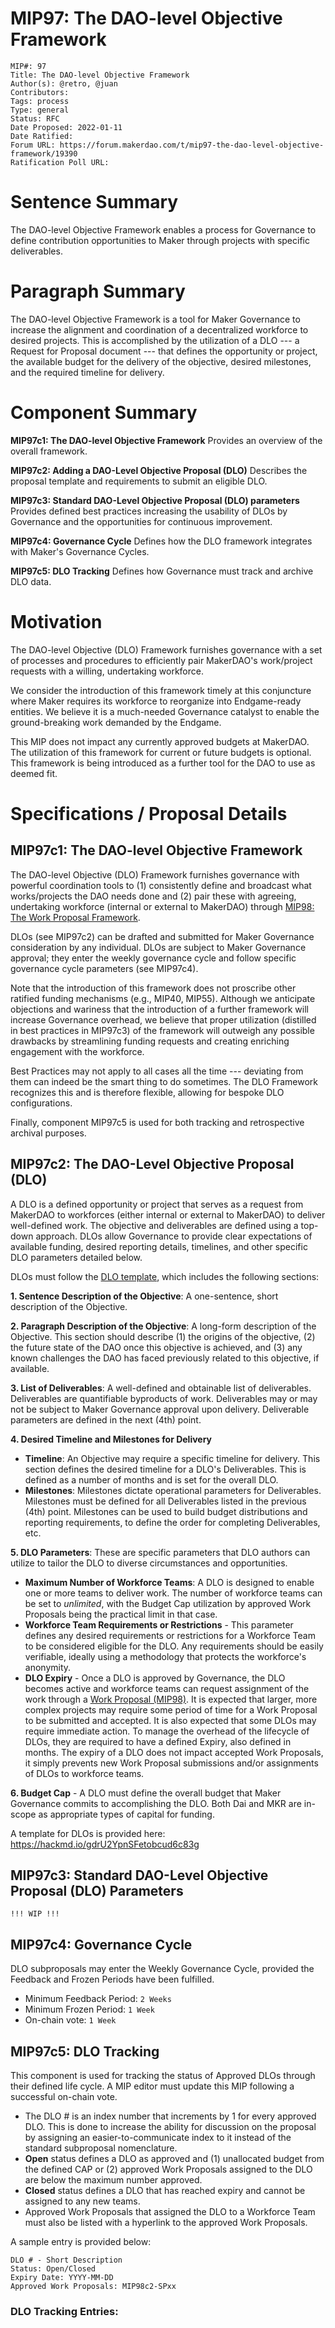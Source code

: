 # MIP97: The DAO-level Objective Framework 

```
MIP#: 97
Title: The DAO-level Objective Framework
Author(s): @retro, @juan
Contributors: 
Tags: process
Type: general
Status: RFC
Date Proposed: 2022-01-11
Date Ratified: 
Forum URL: https://forum.makerdao.com/t/mip97-the-dao-level-objective-framework/19390
Ratification Poll URL: 
```
# Sentence Summary
The DAO-level Objective Framework enables a process for Governance to define contribution opportunities to Maker through projects with specific deliverables. 

# Paragraph Summary
The DAO-level Objective Framework is a tool for Maker Governance to increase the alignment and coordination of a decentralized workforce to desired projects. This is accomplished by the utilization of a DLO --- a Request for Proposal document --- that defines the opportunity or project, the available budget for the delivery of the objective, desired milestones, and the required timeline for delivery.

# Component Summary
**MIP97c1: The DAO-level Objective Framework** 
Provides an overview of the overall framework.

**MIP97c2: Adding a DAO-Level Objective Proposal (DLO)** 
Describes the proposal template and requirements to submit an eligible DLO.

**MIP97c3: Standard DAO-Level Objective Proposal (DLO) parameters** 
Provides defined best practices increasing the usability of DLOs by Governance and the opportunities for continuous improvement. 

**MIP97c4: Governance Cycle** 
Defines how the DLO framework integrates with Maker's Governance Cycles. 

**MIP97c5: DLO Tracking** 
Defines how Governance must track and archive DLO data. 

# Motivation
The DAO-level Objective (DLO) Framework furnishes governance with a set of processes and procedures to efficiently pair MakerDAO's work/project requests with a willing, undertaking workforce.

We consider the introduction of this framework timely at this conjuncture where Maker requires its workforce to reorganize into Endgame-ready entities. We believe it is a much-needed Governance catalyst to enable the ground-breaking work demanded by the Endgame.

This MIP does not impact any currently approved budgets at MakerDAO. The utilization of this framework for current or future budgets is optional. This framework is being introduced as a further tool for the DAO to use as deemed fit.

# Specifications / Proposal Details 
## MIP97c1: The DAO-level Objective Framework

The DAO-level Objective (DLO) Framework furnishes governance with powerful coordination tools to (1) consistently define and broadcast what works/projects the DAO needs done and (2) pair these with agreeing, undertaking workforce (internal or external to MakerDAO) through [MIP98: The Work Proposal Framework](https://forum.makerdao.com/t/mip98-the-work-proposal-framework/19391).

DLOs (see MIP97c2) can be drafted and submitted for Maker Governance consideration by any individual. DLOs are subject to Maker Governance approval; they enter the weekly governance cycle and follow specific governance cycle parameters (see MIP97c4).

Note that the introduction of this framework does not proscribe other ratified funding mechanisms (e.g., MIP40, MIP55). Although we anticipate objections and wariness that the introduction of a further framework will increase Governance overhead, we believe that proper utilization (distilled in best practices in MIP97c3) of the framework will outweigh any possible drawbacks by streamlining funding requests and creating enriching engagement with the workforce.

Best Practices may not apply to all cases all the time --- deviating from them can indeed be the smart thing to do sometimes. The DLO Framework recognizes this and is therefore flexible, allowing for bespoke DLO configurations.

Finally, component MIP97c5 is used for both tracking and retrospective archival purposes.

## MIP97c2: The DAO-Level Objective Proposal (DLO)
A DLO is a defined opportunity or project that serves as a request from MakerDAO to workforces (either internal or external to MakerDAO) to deliver well-defined work. The objective and deliverables are defined using a top-down approach. DLOs allow Governance to provide clear expectations of available funding, desired reporting details, timelines, and other specific DLO parameters detailed below.

DLOs must follow the [DLO template](https://hackmd.io/@0xRetro/S165wKfPj), which includes the following sections:

**1. Sentence Description of the Objective**: A one-sentence, short description of the Objective.

**2. Paragraph Description of the Objective**: A long-form description of the Objective. This section should describe (1) the origins of the objective, (2) the future state of the DAO once this objective is achieved, and (3) any known challenges the DAO has faced previously related to this objective, if available.

**3. List of Deliverables**: A well-defined and obtainable list of deliverables. Deliverables are quantifiable byproducts of work. Deliverables may or may not be subject to Maker Governance approval upon delivery. Deliverable parameters are defined in the next (4th) point.

**4. Desired Timeline and Milestones for Delivery**
* **Timeline**: An Objective may require a specific timeline for delivery. This section defines the desired timeline for a DLO's Deliverables. This is defined as a number of months and is set for the overall DLO. 
* **Milestones**: Milestones dictate operational parameters for Deliverables. Milestones must be defined for all Deliverables listed in the previous (4th) point. Milestones can be used to build budget distributions and reporting requirements, to define the order for completing Deliverables, etc.

**5. DLO Parameters**: These are specific parameters that DLO authors can utilize to tailor the DLO to diverse circumstances and opportunities.
* **Maximum Number of Workforce Teams**: A DLO is designed to enable one or more teams to deliver work. The number of workforce teams can be set to _unlimited_, with the Budget Cap utilization by approved Work Proposals being the practical limit in that case.
* **Workforce Team Requirements or Restrictions** - This parameter defines any desired requirements or restrictions for a Workforce Team to be considered eligible for the DLO. Any requirements should be easily verifiable, ideally using a methodology that protects the workforce's anonymity. 
* **DLO Expiry** - Once a DLO is approved by Governance, the DLO becomes active and workforce teams can request assignment of the work through a [Work Proposal (MIP98)](https://forum.makerdao.com/t/mip97-the-work-proposal-framework/19391). It is expected that larger, more complex projects may require some period of time for a Work Proposal to be submitted and accepted. It is also expected that some DLOs may require immediate action. To manage the overhead of the lifecycle of DLOs, they are required to have a defined Expiry, also defined in months. The expiry of a DLO does not impact accepted Work Proposals, it simply prevents new Work Proposal submissions and/or assignments of DLOs to workforce teams.

**6. Budget Cap** - A DLO must define the overall budget that Maker Governance commits to accomplishing the DLO. Both Dai and MKR are in-scope as appropriate types of capital for funding. 

A template for DLOs is provided here: https://hackmd.io/gdrU2YpnSFetobcud6c83g

## MIP97c3: Standard DAO-Level Objective Proposal (DLO) Parameters

```!!! WIP !!!```

## MIP97c4: Governance Cycle

DLO subproposals may enter the Weekly Governance Cycle, provided the Feedback and Frozen Periods have been fulfilled. 

* Minimum Feedback Period: `2 Weeks`
* Minimum Frozen Period: `1 Week`
* On-chain vote: `1 Week`

## MIP97c5: DLO Tracking
This component is used for tracking the status of Approved DLOs through their defined life cycle. A MIP editor must update this MIP following a successful on-chain vote. 
* The DLO # is an index number that increments by 1 for every approved DLO. This is done to increase the ability for discussion on the proposal by assigning an easier-to-communicate index to it instead of the standard subproposal nomenclature.
* **Open** status defines a DLO as approved and (1) unallocated budget from the defined CAP or (2) approved Work Proposals assigned to the DLO are below the maximum number approved.
* **Closed** status defines a DLO that has reached expiry and cannot be assigned to any new teams.
* Approved Work Proposals that assigned the DLO to a Workforce Team must also be listed with a hyperlink to the approved Work Proposals. 

A sample entry is provided below:

```
DLO # - Short Description
Status: Open/Closed
Expiry Date: YYYY-MM-DD
Approved Work Proposals: MIP98c2-SPxx
```

### DLO Tracking Entries:
